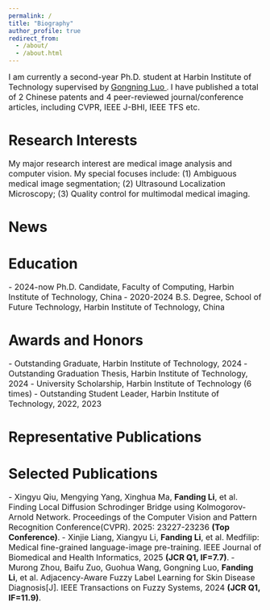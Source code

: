 ```yaml
---
permalink: /
title: "Biography"
author_profile: true
redirect_from: 
  - /about/
  - /about.html
---
```

<font size=3> I am currently a second-year Ph.D. student at Harbin Institute of Technology supervised by</font> [<font size=3> Gongning Luo </font>](https://homepage.hit.edu.cn/luogongning?lang=zh). <font size=3> I have published a total of 2 Chinese patents and 4 peer-reviewed journal/conference articles, including CVPR, IEEE J-BHI, IEEE TFS etc.</font>

Research Interests
======
<font size=3> My major research interest are medical image analysis and computer vision. My special focuses include: (1) Ambiguous medical image segmentation; (2) Ultrasound Localization Microscopy; (3) Quality control for multimodal medical imaging.</font>

News
======
<font size=3></font>

Education
======
<font size=3> - 2024-now Ph.D. Candidate, Faculty of Computing, Harbin Institute of Technology, China</font>
<font size=3> - 2020-2024 B.S. Degree, School of Future Technology, Harbin Institute of Technology, China</font>

Awards and Honors
======
<font size=3> - Outstanding Graduate, Harbin Institute of Technology, 2024</font>
<font size=3> - Outstanding Graduation Thesis, Harbin Institute of Technology, 2024</font>
<font size=3> - University Scholarship, Harbin Institute of Technology (6 times)</font>
<font size=3> - Outstanding Student Leader, Harbin Institute of Technology, 2022, 2023</font>

Representative Publications
======

Selected Publications
======
<font size=3> - Xingyu Qiu, Mengying Yang, Xinghua Ma, **Fanding Li**, et al. Finding Local Diffusion Schrodinger Bridge using Kolmogorov-Arnold Network. Proceedings of the Computer Vision and Pattern Recognition Conference(CVPR). 2025: 23227-23236 **(Top Conference)**.</font>
<font size=3> - Xinjie Liang, Xiangyu Li, **Fanding Li**, et al. Medfilip: Medical fine-grained language-image pre-training. IEEE Journal of Biomedical and Health Informatics, 2025 **(JCR Q1, IF=7.7)**.</font>
<font size=3> - Murong Zhou, Baifu Zuo, Guohua Wang, Gongning Luo, **Fanding Li**, et al. Adjacency-Aware Fuzzy Label Learning for Skin Disease Diagnosis[J]. IEEE Transactions on Fuzzy Systems, 2024 **(JCR Q1, IF=11.9)**.</font>
